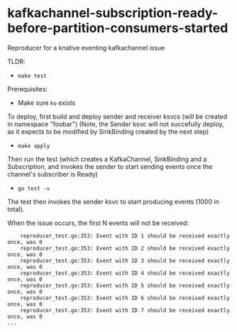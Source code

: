 # kafkachannel-subscription-ready-before-partition-consumers-started
Reproducer for a knative eventing kafkachannel issue

TLDR:
* `make test`

Prerequisites:
* Make sure `ko` exists

To deploy, first build and deploy sender and receiver ksvcs (will be created in namespace "foobar")
(Note, the Sender ksvc will not succefully deploy, as it expects to be modified by SinkBinding created by the next step)
* `make apply`

Then run the test (which creates a KafkaChannel, SinkBinding and a Subscription, and invokes the sender to start sending events
once the channel's subscriber is Ready)
* `go test -v`

The test then invokes the sender ksvc to start producing events (1000 in total).

When the issue occurs, the first N events will not be received:

```
    reproducer_test.go:353: Event with ID 1 should be received exactly once, was 0
    reproducer_test.go:353: Event with ID 2 should be received exactly once, was 0
    reproducer_test.go:353: Event with ID 3 should be received exactly once, was 0
    reproducer_test.go:353: Event with ID 4 should be received exactly once, was 0
    reproducer_test.go:353: Event with ID 5 should be received exactly once, was 0
    reproducer_test.go:353: Event with ID 6 should be received exactly once, was 0
    reproducer_test.go:353: Event with ID 7 should be received exactly once, was 0
...
```


